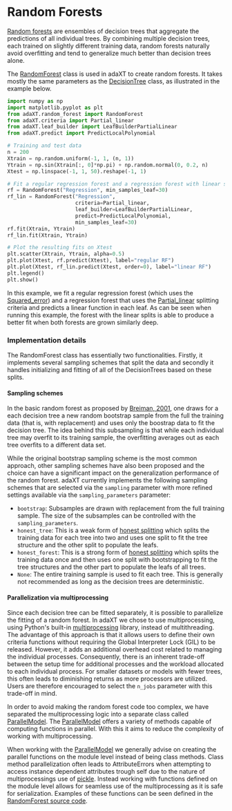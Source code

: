 # Random Forests

[Random forests](https://en.wikipedia.org/wiki/Random_forest) are ensembles of
decision trees that aggregate the predictions of all individual trees. By
combining multiple decision trees, each trained on slightly different training
data, random forests naturally avoid overfitting and tend to generalize much
better than decision trees alone.

The [RandomForest](../api_docs/RandomForest.md) class is used in adaXT to create
random forests. It takes mostly the same parameters as the
[DecisionTree](../api_docs/DecisionTree.md) class, as illustrated in the
example below.

```python
import numpy as np
import matplotlib.pyplot as plt
from adaXT.random_forest import RandomForest
from adaXT.criteria import Partial_linear
from adaXT.leaf_builder import LeafBuilderPartialLinear
from adaXT.predict import PredictLocalPolynomial

# Training and test data
n = 200
Xtrain = np.random.uniform(-1, 1, (n, 1))
Ytrain = np.sin(Xtrain[:, 0]*np.pi) + np.random.normal(0, 0.2, n)
Xtest = np.linspace(-1, 1, 50).reshape(-1, 1)

# Fit a regular regression forest and a regression forest with linear splits
rf = RandomForest("Regression", min_samples_leaf=30)
rf_lin = RandomForest("Regression",
                      criteria=Partial_linear,
                      leaf_builder=LeafBuilderPartialLinear,
                      predict=PredictLocalPolynomial,
                      min_samples_leaf=30)
rf.fit(Xtrain, Ytrain)
rf_lin.fit(Xtrain, Ytrain)

# Plot the resulting fits on Xtest
plt.scatter(Xtrain, Ytrain, alpha=0.5)
plt.plot(Xtest, rf.predict(Xtest), label="regular RF")
plt.plot(Xtest, rf_lin.predict(Xtest, order=0), label="linear RF")
plt.legend()
plt.show()
```

In this example, we fit a regular regression forest (which uses the
[Squared_error](../api_docs/Criteria.md)) and a regression forest that uses the
[Partial_linear](../api_docs/Criteria.md) splitting criteria and predicts a
linear function in each leaf. As can be seen when running this example, the
forest with the linear splits is able to produce a better fit when both forests
are grown similarly deep.

### Implementation details

The RandomForest class has essentially two functionalities. Firstly, it
implements several sampling schemes that split the data and secondly it handles
initializing and fitting of all of the DecisionTrees based on these splits.

#### Sampling schemes

In the basic random forest as proposed by
[Breiman, 2001](https://doi.org/10.1023/A:1010933404324), one draws for a each
decision tree a new random bootstrap sample from the full the training data
(that is, with replacement) and uses only the boostrap data to fit the decision
tree. The idea behind this subsampling is that while each individual tree may
overfit to its training sample, the overfitting averages out as each tree
overfits to a different data set.

While the original bootstrap sampling scheme is the most common approach, other
sampling schemes have also been proposed and the choice can have a significant
impact on the generalization performance of the random forest. adaXT currently
implements the following sampling schemes that are selected via the `sampling`
parameter with more refined settings available via the `sampling_parameters`
parameter:

- `bootstrap`: Subsamples are drawn with replacement from the full training
  sample. The size of the subsamples can be controlled with the
  `sampling_parameters`.
- `honest_tree`: This is a weak form of [honest splitting](honest_splitting.md)
  which splits the training data for each tree into two and uses one split to
  fit the tree structure and the other split to populate the leafs.
- `honest_forest`: This is a strong form of
  [honest splitting](honest_splitting.md) which splits the training data once
  and then uses one split with bootstrapping to fit the tree structures and the
  other part to populate the leafs of all trees.
- `None`: The entire training sample is used to fit each tree. This is generally
  not recommended as long as the decision trees are deterministic.

#### Parallelization via multiprocessing

Since each decision tree can be fitted separately, it is possible to parallelize
the fitting of a random forest. In adaXT we chose to use multiprocessing, using
Python's built-in
[multiprocessing](https://docs.python.org/3/library/multiprocessing.html)
library, instead of multithreading. The advantage of this approach is that it
allows users to define their own criteria functions without requiring the Global
Interpreter Lock (GIL) to be released. However, it adds an additional overhead
cost related to managing the individual processes. Consequently, there is an
inherent trade-off between the setup time for additional processes and the
workload allocated to each individual process. For smaller datasets or models
with fewer trees, this often leads to diminishing returns as more processors are
utilized. Users are therefore encouraged to select the `n_jobs` parameter with
this trade-off in mind.

In order to avoid making the random forest code too complex, we have separated
the multiprocessing logic into a separate class called
[ParallelModel](../api_docs/Parallel.md#adaXT.parallel.ParallelModel). The
[ParallelModel](../api_docs/Parallel.md#adaXT.parallel.ParallelModel) offers a variety of
methods capable of computing functions in parallel. With this it aims to reduce
the complexity of working with multiprocessing.

When working with the [ParallelModel](../api_docs/Parallel.md#adaXT.parallel.ParallelModel)
we generally advise on creating the parallel functions on the module level
instead of being class methods. Class method parallelization often leads to
AttributeErrors when attempting to access instance dependent attributes trough
self due to the nature of multiprocessings use of
[pickle](https://docs.python.org/3/library/pickle.html). Instead working with
functions defined on the module level allows for seamless use of the
multiprocessing as it is safe for serialization. Examples of these functions can
be seen defined in the [RandomForest source
code](https://github.com/NiklasPfister/adaXT/blob/main/src/adaXT/random_forest/random_forest.py).
